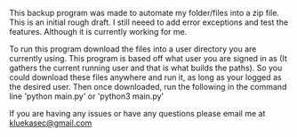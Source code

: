 This backup program was made to automate my folder/files into a zip file. This is an initial rough draft. I still neeed to add error exceptions and test the features. Although it is currently working for me.

To run this program download the files into a user directory you are currently using. This program is based off what user you are signed in as (It gathers the current running user and that is what builds the paths). 
So you could download these files anywhere and run it, as long as your logged as the desired user. 
Then once downloaded, run the following in the command line
'python main.py' or 'python3 main.py'

If you are having any issues or have any questions please email me at kluekasec@gmail.com
